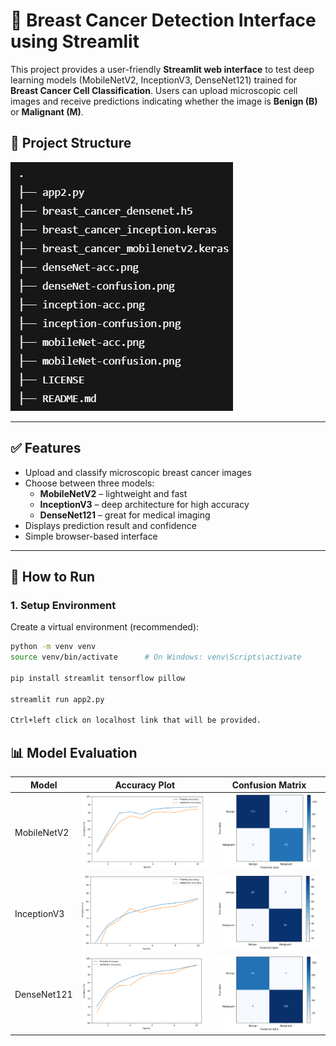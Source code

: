 # 🧪 Breast Cancer Detection Interface using Streamlit

This project provides a user-friendly **Streamlit web interface** to test deep learning models (MobileNetV2, InceptionV3, DenseNet121) trained for **Breast Cancer Cell Classification**. Users can upload microscopic cell images and receive predictions indicating whether the image is **Benign (B)** or **Malignant (M)**.

## 📂 Project Structure

![](ss/file_structure.png)

---

## ✅ Features

- Upload and classify microscopic breast cancer images
- Choose between three models:
  - **MobileNetV2** – lightweight and fast
  - **InceptionV3** – deep architecture for high accuracy
  - **DenseNet121** – great for medical imaging
- Displays prediction result and confidence
- Simple browser-based interface

---

## 🚀 How to Run

### 1. Setup Environment

Create a virtual environment (recommended):

```bash
python -m venv venv
source venv/bin/activate      # On Windows: venv\Scripts\activate

pip install streamlit tensorflow pillow

streamlit run app2.py

Ctrl+left click on localhost link that will be provided.

```

## 📊 Model Evaluation
| Model	| Accuracy Plot	| Confusion Matrix |
|----------|-----------------|-----------------|
| MobileNetV2	| ![](mobileNet-acc.png) | ![](mobileNet-confusion.png) |
| InceptionV3	| ![](inception-acc.png) | ![](inception-confusion.png) |
| DenseNet121	| ![](denseNet-acc.png) | ![](denseNet-confusion.png) |
